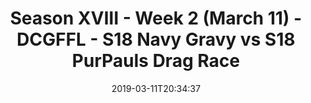 ---
title: Season XVIII - Week 2 (March 11) - DCGFFL - S18 Navy Gravy vs S18 PurPauls
  Drag Race
teams-score:
- team: _teams/navy.md
  score: 18
- team: _teams/purple.md
  score: 30
mvp: Jarod Salvestrini (Navy) ; JC Adams (Purple)
game-ball: Nick Goulette (Navy) ; Johnny Moseman (Purple)
sportsperson: Stephanie McDaniel (Navy) ; Mark Summerside (Purple)
season: 18
week: 2
date: '2019-03-11T20:34:37'
pageid: 6929-6917-vs-6912
---